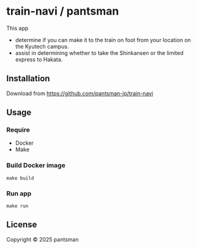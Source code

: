 # train-navi / pantsman

This app
- determine if you can make it to the train on foot from your location on the Kyutech campus.
- assist in determining whether to take the Shinkansen or the limited express to Hakata.

## Installation
Download from <https://github.com/pantsman-jp/train-navi>

## Usage
### Require
- Docker
- Make

### Build Docker image
```shell
make build
```

### Run app
```shell
make run
```

## License
Copyright © 2025 pantsman